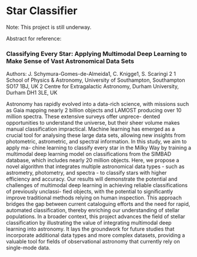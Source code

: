 # Star Classifier
 
Note: This project is still underway.

Abstract for reference:

### Classifying Every Star: Applying Multimodal Deep Learning to Make Sense of Vast Astronomical Data Sets

Authors: J. Schymura-Gomes-de-Almeida1, C. Knigge1, S. Scaringi 2
1 School of Physics & Astronomy, University of Southampton, Southampton SO17 1BJ, UK
2 Centre for Extragalactic Astronomy, Durham University, Durham DH1 3LE, UK

Astronomy has rapidly evolved into a data-rich science, with missions such as Gaia mapping nearly 2
billion objects and LAMOST producing over 10 million spectra. These extensive surveys offer unprece-
dented opportunities to understand the universe, but their sheer volume makes manual classification
impractical. Machine learning has emerged as a crucial tool for analysing these large data sets, allowing
new insights from photometric, astrometric, and spectral information. In this study, we aim to apply ma-
chine learning to classify every star in the Milky Way by training a multimodal deep learning model on
classifications from the SIMBAD database, which includes nearly 20 million objects. Here, we propose
a novel algorithm that integrates multiple astronomical data types - such as astrometry, photometry, and
spectra - to classify stars with higher efficiency and accuracy. Our results will demonstrate the potential
and challenges of multimodal deep learning in achieving reliable classifications of previously unclassi-
fied objects, with the potential to significantly improve traditional methods relying on human inspection.
This approach bridges the gap between current cataloguing efforts and the need for rapid, automated
classification, thereby enriching our understanding of stellar populations. In a broader context, this
project advances the field of stellar classification by illustrating the value of integrating multimodal deep
learning into astronomy. It lays the groundwork for future studies that incorporate additional data types
and more complex datasets, providing a valuable tool for fields of observational astronomy that currently
rely on single-mode data.